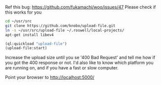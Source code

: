 
Ref this bug: https://github.com/fukamachi/woo/issues/47
Please check if this works for you

``` sh
cd ~/usr/src
git clone https://github.com/knobo/upload-file.git
ln -s ~/usr/src/upload-file ~/.roswell/local-projects/
apt-get install libev4
```

``` cl
(ql:quickload "upload-file")
(upload-file:start)
```

Increase the upload size until you se '400 Bad Request' and tell me how if you got the 400 response or not. 
I'd also like to know which platform you are running on, and if you have a fast or slow computer.

Point your browser to <http://localhost:5000/>
